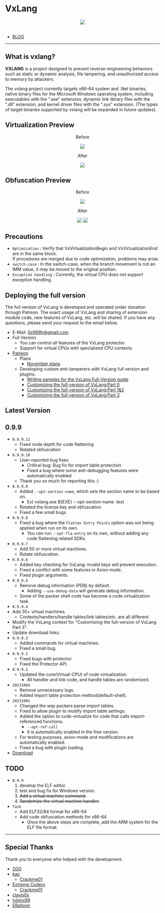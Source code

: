 # VxLang

<div align="center">
   <a href="https://vxlang.github.io/">
      <img src="https://vxlang.github.io/image/vxlang.gif" loop=infinite style="max-width: 100%; height: auto;" />
   </a>
</div>
<br>

- [BLOG](https://vxlang.github.io/)

---

## What is vxlang?

**VXLANG** is a project designed to prevent reverse-engineering behaviors such as static or dynamic analysis, file tampering, and unauthorized access to memory by attackers. 

The vxlang project currently targets x86-64 system and .Net binaries, native binary files for the Microsoft Windows operating system, including executables with the ".exe" extension, dynamic link library files with the ".dll" extension, and kernel driver files with the ".sys" extension. (The types of target binaries supported by vxlang will be expanded in future updates).

## Virtualization Preview

<div align="center">
   <p>Before</p>
   <img src="https://vxlang.github.io/image/VMBegin.png" style="max-width: 100%; height: auto;" />
   <p>After</p>
   <img src="https://vxlang.github.io/image/VMEnd.png" style="max-width: 100%; height: auto;" />
</div>

## Obfuscation Preview

<div align="center">
   <p>Before</p>
   <img src="https://vxlang.github.io/image/bef.PNG" style="max-width: 100%; height: auto;" />
   <p>After</p>
   <img src="https://vxlang.github.io/image/aft.PNG" style="max-width: 100%; height: auto;" /> 
   <img src="https://vxlang.github.io/image/aft2.PNG" style="max-width: 100%; height: auto;" /> 
</div>

## Precautions

- `Optimization` : Verify that VxVirtualizationBegin and VxVirtualizationEnd are in the same block.  
  If procedures are merged due to code optimization, problems may arise.
- `switch-case` : In the switch-case, when the branch movement is not an IMM value, it may be moved to the original position.
- `Exception handling` : Currently, the virtual CPU does not support exception handling.
  
## Deploying the full version

The full version of VxLang is developed and operated under donation through Patreon. The exact usage of VxLang and sharing of extension module code, new features of VxLang, etc. will be shared. If you have any questions, please send your request to the email below.

- E-Mail: 0x999h@gmail.com
- Full Version
  - You can control all features of the VxLang protector.
  - Support for virtual CPUs with specialized CPU contexts.
- [Patreon](https://www.patreon.com/vxlang)
  - Plans
    - [November plans](https://www.patreon.com/posts/november-plans-92001350) 
  - Developing custom anti-tamperers with VxLang full version and plugins.
    - [Writing samples for the VxLang Full-Version guide](https://www.patreon.com/posts/writing-samples-90706638)
    - [Customizing the full-version of VxLang:Part 0](https://www.patreon.com/posts/customizing-full-91696150)
    - [Customizing the full-version of VxLang:Part 1&2](https://www.patreon.com/posts/customizing-full-90896871)
    - [Customizing the full-version of VxLang:Part 3](https://www.patreon.com/posts/customizing-full-91446015)

## Latest Version

0.9.9
---
- `0.9.9.11`
  - Fixed node depth for code flattening
  - Rotated obfuscation
- `0.9.9.10`
  - User-reported bug fixes
    - Critical bug: Bug fix for import table protection
    - Fixed a bug where some anti-debugging features were automatically enabled
  - Thank you so much for reporting this :)
- `0.9.9.9`
  - Added `--opt-section-name`, which sets the section name to be based on.
    - Ex) vxlang.exe ${EXE} --opt-section-name .test
  - Rotated the license key and obfuscation.
  - Fixed a few small bugs. 
- `0.9.9.8`
  - Fixed a bug where the `Flatten Entry Points` option was not being applied when run on its own.
    - You can run `--opt-fla-entry` on its own, without adding any code flattening related SDKs. 
- `0.9.9.7`
  - Add 50 or more virtual machines.
  - Rotate obfuscation. 
- `0.9.9.6`
  - Added key checking for VxLang: invalid keys will prevent execution.
  - Fixed a conflict with some features in Axion mode.
  - Fixed plugin arguments.
- `0.9.9.5`
  - Remove debug information (PDB) by default.
    - Adding `--use-debug-data` will generate debug information.
  - Some of the packer shell code has become a code virtualization task.
- `0.9.9.4`
- Add 30+ virtual machines.
  - Contexts/handlers/handle tables/link tables/etc. are all different.
- Modify the VxLang context for "Customizing the full-version of VxLang Part 3".
- Update download links.
- `0.9.9.3`
  - Added commands for virtual machines.
  - Fixed a small bug.
- `0.9.9.2`
  - Fixed bugs with protector.
  - Fixed the Protector API. 
- `0.9.9.1`
  - Updated the core(Virtual-CPU) of code virtualization.
    - All handler and link code, and handle tables are randomized. 
- `20231004`
  - Remove unnecessary logs.
  - Added import table protection method(default-shell). 
- `20231001`
  - Changed the way packers parse import tables.
  - Fixed to allow plugin to modify import table settings.
  - Added the option to code-virtualize for code that calls import-referenced functions.
    - `--opt-ref-call`
    - It is automatically enabled in the free version.
  - For testing purposes, axion-mode and modifications are automatically enabled.
  - Fixed a bug with plugin loading.
- [Download](https://vxlang.github.io/download.html)
      
## TODO
- `0.9.9`
  1. develop the ELF editor.
  2. test and bug fix for Windows version.  
  3. ~~Add a virtual machine command.~~
  4. ~~Randomize the virtual machine handler.~~
- `Task`
  - Add ELF32/64 format for x86-64
  - Add code obfuscation methods for x86-64
    - Once the above steps are complete, add the ARM system for the ELF file format.
    
---

## Special Thanks

Thank you to everyone who helped with the development.

- [2GG](https://twitter.com/2gg) 
- [kao](https://lifeinhex.com/) 
  - [Crackme01](https://forum.tuts4you.com/topic/43809-users-desktop-crackme/#comment-213340) 
- [Extreme Coders](https://github.com/extremecoders-re/tuts4you_users_desktop_crackme_writeup) 
  - [Crackme01](https://forum.tuts4you.com/topic/43809-users-desktop-crackme/#comment-213328)  
- [clavis0x](https://github.com/clavis0x)
- [tybins99](https://github.com/tybins99) 
- [EBalloon](https://github.com/EBalloon)
  
  
  
